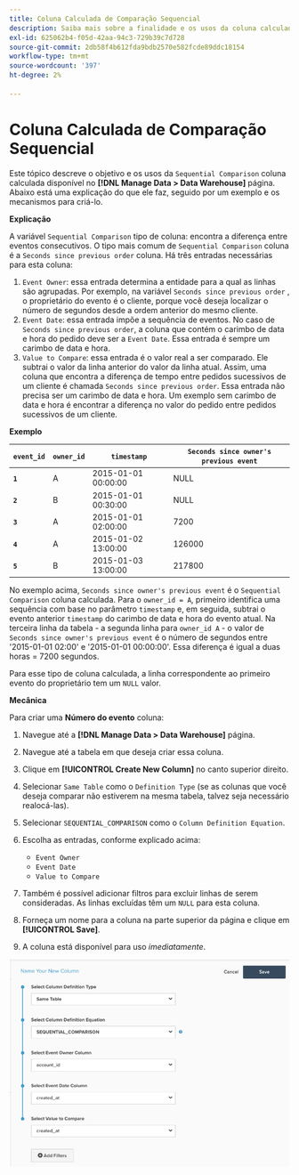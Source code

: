 ```yaml
---
title: Coluna Calculada de Comparação Sequencial
description: Saiba mais sobre a finalidade e os usos da coluna calculada Comparação sequencial.
exl-id: 625062b4-f05d-42aa-94c3-729b39c7d728
source-git-commit: 2db58f4b612fda9bdb2570e582fcde89ddc18154
workflow-type: tm+mt
source-wordcount: '397'
ht-degree: 2%

---
```


# Coluna Calculada de Comparação Sequencial

Este tópico descreve o objetivo e os usos da `Sequential Comparison` coluna calculada disponível no **[!DNL Manage Data > Data Warehouse]** página. Abaixo está uma explicação do que ele faz, seguido por um exemplo e os mecanismos para criá-lo.

**Explicação**

A variável `Sequential Comparison` tipo de coluna: encontra a diferença entre eventos consecutivos. O tipo mais comum de `Sequential Comparison` coluna é a `Seconds since previous order` coluna. Há três entradas necessárias para esta coluna:

1. `Event Owner`: essa entrada determina a entidade para a qual as linhas são agrupadas. Por exemplo, na variável `Seconds since previous order` , o proprietário do evento é o cliente, porque você deseja localizar o número de segundos desde a ordem anterior do mesmo cliente.
1. `Event Date`: essa entrada impõe a sequência de eventos. No caso de `Seconds since previous order`, a coluna que contém o carimbo de data e hora do pedido deve ser a `Event Date`. Essa entrada é sempre um carimbo de data e hora.
1. `Value to Compare`: essa entrada é o valor real a ser comparado. Ele subtrai o valor da linha anterior do valor da linha atual. Assim, uma coluna que encontra a diferença de tempo entre pedidos sucessivos de um cliente é chamada `Seconds since previous order`. Essa entrada não precisa ser um carimbo de data e hora. Um exemplo sem carimbo de data e hora é encontrar a diferença no valor do pedido entre pedidos sucessivos de um cliente.

**Exemplo**

| **`event_id`** | **`owner_id`** | **`timestamp`** | **`Seconds since owner's previous event`** |
|--- |--- |--- |--- |
| **`1`** | A | 2015-01-01 00:00:00 | NULL |
| **`2`** | B | 2015-01-01 00:30:00 | NULL |
| **`3`** | A | 2015-01-01 02:00:00 | 7200 |
| **`4`** | A | 2015-01-02 13:00:00 | 126000 |
| **`5`** | B | 2015-01-03 13:00:00 | 217800 |

No exemplo acima, `Seconds since owner's previous event` é o `Sequential Comparison` coluna calculada. Para o `owner_id = A`, primeiro identifica uma sequência com base no parâmetro `timestamp` e, em seguida, subtrai o evento anterior `timestamp` do carimbo de data e hora do evento atual. Na terceira linha da tabela - a segunda linha para `owner_id A` - o valor de `Seconds since owner's previous event` é o número de segundos entre &#39;2015-01-01 02:00&#39; e &#39;2015-01-01 00:00:00&#39;. Essa diferença é igual a duas horas = 7200 segundos.

Para esse tipo de coluna calculada, a linha correspondente ao primeiro evento do proprietário tem um `NULL` valor.

**Mecânica**

Para criar uma **Número do evento** coluna:

1. Navegue até a **[!DNL Manage Data > Data Warehouse]** página.

1. Navegue até a tabela em que deseja criar essa coluna.

1. Clique em **[!UICONTROL Create New Column]** no canto superior direito.

1. Selecionar `Same Table` como o `Definition Type` (se as colunas que você deseja comparar não estiverem na mesma tabela, talvez seja necessário realocá-las).

1. Selecionar `SEQUENTIAL_COMPARISON` como o `Column Definition Equation`.

1. Escolha as entradas, conforme explicado acima:
   - `Event Owner`
   - `Event Date`
   - `Value to Compare`

1. Também é possível adicionar filtros para excluir linhas de serem consideradas. As linhas excluídas têm um `NULL` para esta coluna.

1. Forneça um nome para a coluna na parte superior da página e clique em **[!UICONTROL Save]**.

1. A coluna está disponível para uso *imediatamente*.

![S](../../assets/SEC_new.png)
